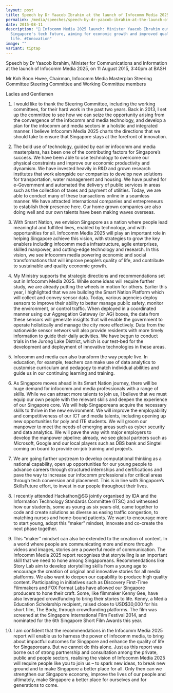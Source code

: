 ```yaml
---
layout: post
title: Speech by Dr Yaacob Ibrahim at the launch of Infocomm Media 2025
permalink: /media/speeches/speech-by-dr-yaacob-ibrahim-at-the-launch-of-infocomm-media-2025/
date: 2015-08-11
description: "🚀 Infocomm Media 2025 launch: Minister Yaacob Ibrahim outlines
  Singapore's tech future, aiming for economic growth and improved quality of
  life. #Innovation"
image: ""
variant: tiptap
---
```

Speech by Dr Yaacob Ibrahim, Minister for Communications and Information at the launch of Infocomm Media 2025, on 11 August 2015, 3:40pm at BASH

Mr Koh Boon Hwee, Chairman, Infocomm Media Masterplan Steering Committee
Steering Committee and Working Committee members

Ladies and Gentlemen

1. I would like to thank the Steering Committee, including the working committees, for their hard work in the past two years. Back in 2013, I set up the committee to see how we can seize the opportunity arising from the convergence of the infocomm and media technology, and develop a plan for the infocomm and media sectors in a holistic and integrated manner. I believe Infocomm Media 2025 charts the directions that we should take to ensure that Singapore stays at the forefront of innovation.

2. The bold use of technology, guided by earlier infocomm and media masterplans, has been one of the contributing factors for Singapore’s success. We have been able to use technology to overcome our physical constraints and improve our economic productivity and dynamism. We have invested heavily in R&D and grown research institutes that work alongside our companies to develop new solutions for transportation, water management and housing. We have pushed for e-Government and automated the delivery of public services in areas such as the collection of taxes and payment of utilities. Today, we are able to conduct many of these transactions online in a seamless manner. We have attracted international companies and entrepreneurs to establish their presence here. Our home grown companies are also doing well and our own talents have been making waves overseas.

3. With Smart Nation, we envision Singapore as a nation where people lead meaningful and fulfilled lives, enabled by technology, and with opportunities for all. Infocomm Media 2025 will play an important role in helping Singapore achieve this vision, with strategies to grow the key enablers including infocomm media infrastructure, agile enterprises, skilled manpower, and cutting-edge technology and research. In this vision, we see infocomm media powering economic and social transformations that will improve people’s quality of life, and contribute to sustainable and quality economic growth.

4. My Ministry supports the strategic directions and recommendations set out in Infocomm Media 2025. While some ideas will require further study, we are already putting the wheels in motion for others. Earlier this year, I highlighted that we are building the Smart Nation Platform which will collect and convey sensor data. Today, various agencies deploy sensors to improve their ability to better manage public safety, monitor the environment, or control traffic. When deployed in a coordinated manner using our Aggregation Gateway (or AG) boxes, the data from these sensors will generate insights that will enable the government to operate holistically and manage the city more effectively. Data from the nationwide sensor network will also provide residents with more timely information to guide their daily activities. We have begun to conduct trials in the Jurong Lake District, which is our test-bed for the development and deployment of innovative technologies in these areas.

5. Infocomm and media can also transform the way people live. In education, for example, teachers can make use of data analytics to customise curriculum and pedagogy to match individual abilities and guide us in our continuing learning and training.

6. As Singapore moves ahead in its Smart Nation journey, there will be huge demand for infocomm and media professionals with a range of skills. While we can attract more talents to join us, I believe that we must equip our own people with the relevant skills and deepen the experience of our Singapore core. We will help Singaporeans acquire the necessary skills to thrive in the new environment. We will improve the employability and competitiveness of our ICT and media talents, including opening up new opportunities for poly and ITE students. We will groom our manpower to meet the needs of emerging areas such as cyber security and data analytics. We will pave the way with major employers to develop the manpower pipeline: already, we see global partners such as Microsoft, Google and our local players such as DBS bank and Singtel coming on board to provide on-job training and projects.

7. We are going further upstream to develop computational thinking as a national capability, open up opportunities for our young people to advance careers through structured internships and certifications and pave the way to increase our infocomm professionals for critical areas through tech conversion and placement. This is in line with Singapore’s SkillsFuture effort, to invest in our people throughout their lives.

8. I recently attended Hackathon@SG jointly organised by IDA and the Information Technology Standards Committee (ITSC) and witnessed how our students, some as young as six years old, came together to code and create solutions as diverse as easing traffic congestion, to matching nurses and home-bound patients. We want to encourage more to start young, adopt this “maker” mindset, innovate and co-create the next phase together.

9. This “maker” mindset can also be extended to the creation of content. In a world where people are communicating more and more through videos and images, stories are a powerful mode of communication. The Infocomm Media 2025 report recognises that storytelling is an important skill that we need to hone among Singaporeans. Recommendations like Story Lab aim to develop storytelling skills from a young age to encourage the creation of original and innovative stories for all media platforms. We also want to deepen our capability to produce high quality content. Participating in initiatives such as Discovery First-Time Filmmakers and FOX Format Labs have allowed our Singapore producers to hone their craft. Some, like filmmaker Kenny Gee, have also leveraged crowdfunding to bring their stories to life. Kenny, a Media Education Scholarship recipient, raised close to USD$30,000 for his short film, The Body, through crowdfunding platforms. The film was screened at the Singapore International Film Festival 2014, and nominated for the 6th Singapore Short Film Awards this year.

10. I am confident that the recommendations in the Infocomm Media 2025 report will enable us to harness the power of infocomm media, to bring about impactful outcomes for Singapore and enhance the quality of life for Singaporeans. But we cannot do this alone. Just as this report was borne out of strong partnership and consultation among the private, public and people sectors, realising the vision of Infocomm Media 2025 will require people like you to join us – to spark new ideas, to break new ground and to make Singapore a better place for all. Only then can we strengthen our Singapore economy, improve the lives of our people and ultimately, make Singapore a better place for ourselves and for generations to come.